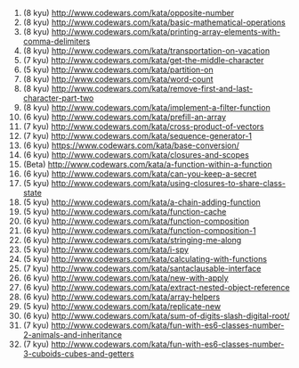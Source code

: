 1.  (8 kyu) http://www.codewars.com/kata/opposite-number
2.  (8 kyu) http://www.codewars.com/kata/basic-mathematical-operations
3.  (8 kyu) http://www.codewars.com/kata/printing-array-elements-with-comma-delimiters
4.  (8 kyu) http://www.codewars.com/kata/transportation-on-vacation
5.  (7 kyu) http://www.codewars.com/kata/get-the-middle-character
6.  (5 kyu) http://www.codewars.com/kata/partition-on
7.  (8 kyu) http://www.codewars.com/kata/word-count
8.  (8 kyu) http://www.codewars.com/kata/remove-first-and-last-character-part-two
9.  (8 kyu) http://www.codewars.com/kata/implement-a-filter-function
10. (6 kyu) http://www.codewars.com/kata/prefill-an-array
11. (7 kyu) http://www.codewars.com/kata/cross-product-of-vectors
12. (7 kyu) http://www.codewars.com/kata/sequence-generator-1
13. (6 kyu) https://www.codewars.com/kata/base-conversion/
14. (6 kyu) http://www.codewars.com/kata/closures-and-scopes
15. (Beta) http://www.codewars.com/kata/a-function-within-a-function
16. (6 kyu) http://www.codewars.com/kata/can-you-keep-a-secret
17. (5 kyu) http://www.codewars.com/kata/using-closures-to-share-class-state
18. (5 kyu) http://www.codewars.com/kata/a-chain-adding-function
19. (5 kyu) http://www.codewars.com/kata/function-cache
20. (6 kyu) http://www.codewars.com/kata/function-composition
21. (6 kyu) http://www.codewars.com/kata/function-composition-1
22. (6 kyu) http://www.codewars.com/kata/stringing-me-along
23. (5 kyu) http://www.codewars.com/kata/i-spy
24. (5 kyu) http://www.codewars.com/kata/calculating-with-functions
25. (7 kyu) http://www.codewars.com/kata/santaclausable-interface
26. (6 kyu) http://www.codewars.com/kata/new-with-apply
27. (6 kyu) http://www.codewars.com/kata/extract-nested-object-reference
28. (6 kyu) http://www.codewars.com/kata/array-helpers
29. (5 kyu) http://www.codewars.com/kata/replicate-new
30. (6 kyu) http://www.codewars.com/kata/sum-of-digits-slash-digital-root/
31. (7 kyu) http://www.codewars.com/kata/fun-with-es6-classes-number-2-animals-and-inheritance
32. (7 kyu) http://www.codewars.com/kata/fun-with-es6-classes-number-3-cuboids-cubes-and-getters

